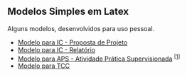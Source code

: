 ## Modelos Simples em Latex
Alguns modelos, desenvolvidos para uso pessoal.

- [Modelo para IC - Proposta de Projeto](https://github.com/fcschmidt/latex-models/tree/master/ic-pre-projeto-model)
- [Modelo para IC - Relatório]()
- [Modelo para APS - Atividade Prática Supervisionada](https://github.com/fcschmidt/latex-models/tree/master/aps-model) <sup>[[1](#atividade-prática-supervisionada)]</sup>
- [Modelo para TCC]()


<br><br>

<!--###### Atividade Prática Supervisionada
>É um trabalho desenvolvido semestralmente, com o objetivo de desenvolver um projeto prático de acordo com algum curso especifico (matéria). E também para desenvolver a capacidade de trabalho em grupo e a capacidade do aluno(a) na busca de informações e elaboração de uma "mamografia" do projeto.-->
